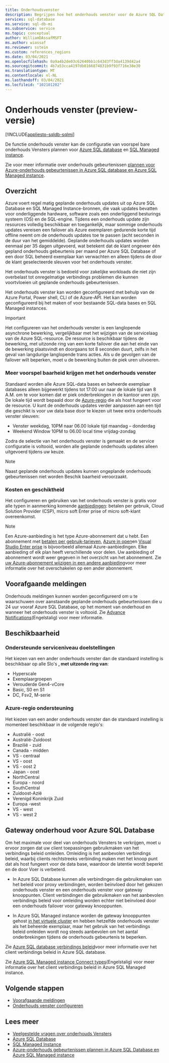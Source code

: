 ```yaml
---
title: Onderhoudsvenster
description: Begrijpen hoe het onderhouds venster voor de Azure SQL Database en het beheerde exemplaar kan worden geconfigureerd.
services: sql-database
ms.service: sql-db-mi
ms.subservice: service
ms.topic: conceptual
author: WilliamDAssafMSFT
ms.author: wiassaf
ms.reviewer: sstein
ms.custom: references_regions
ms.date: 03/04/2021
ms.openlocfilehash: 0a9a4b2de03c62640bb1c643d3ff3da4139d42a4
ms.sourcegitcommit: 4b7a53cca4197db8166874831b9f93f716e38e30
ms.translationtype: MT
ms.contentlocale: nl-NL
ms.lasthandoff: 03/04/2021
ms.locfileid: "102101202"
---
```

# <a name="maintenance-window-preview"></a>Onderhouds venster (preview-versie)
[!INCLUDE[appliesto-sqldb-sqlmi](../includes/appliesto-sqldb-sqlmi.md)]

De functie onderhouds venster kan de configuratie van voorspel bare onderhouds Vensters plannen voor [Azure SQL database](sql-database-paas-overview.md) en [SQL Managed instance](../managed-instance/sql-managed-instance-paas-overview.md). 

Zie voor meer informatie over onderhouds gebeurtenissen [plannen voor Azure-onderhouds gebeurtenissen in Azure SQL database en Azure SQL Managed instance](planned-maintenance.md).

## <a name="overview"></a>Overzicht

Azure voert regel matig geplande onderhouds updates uit op Azure SQL Database en SQL Managed Instance-bronnen, die vaak updates bevatten voor onderliggende hardware, software zoals een onderliggend besturings systeem (OS) en de SQL-engine. Tijdens een onderhouds update zijn resources volledig beschikbaar en toegankelijk, maar sommige onderhouds updates vereisen een failover als Azure exemplaren gedurende korte tijd offline neemt om de onderhouds updates toe te passen (acht seconden in de duur van het gemiddelde).  Geplande onderhouds updates worden eenmaal per 35 dagen uitgevoerd, wat betekent dat de klant ongeveer één gepland onderhouds gebeurtenis per maand per Azure SQL Database of een door SQL beheerd exemplaar kan verwachten en alleen tijdens de door de klant geselecteerde sleuven voor het onderhouds venster.   

Het onderhouds venster is bedoeld voor zakelijke workloads die niet zijn overbelast tot onregelmatige verbindings problemen die kunnen voortvloeien uit geplande onderhouds gebeurtenissen.

Het onderhouds venster kan worden geconfigureerd met behulp van de Azure Portal, Power shell, CLI of de Azure-API. Het kan worden geconfigureerd bij het maken of voor bestaande SQL-data bases en SQL Managed instances.

> [!Important]
> Het configureren van het onderhouds venster is een langlopende asynchrone bewerking, vergelijkbaar met het wijzigen van de servicelaag van de Azure SQL-resource. De resource is beschikbaar tijdens de bewerking, met uitzonde ring van een korte failover die aan het einde van de bewerking plaatsvindt en doorgaans tot 8 seconden duurt, zelfs in het geval van langdurige langlopende trans acties. Als u de gevolgen van de failover wilt beperken, moet u de bewerking buiten de piek uren uitvoeren.

### <a name="gain-more-predictability-with-maintenance-window"></a>Meer voorspel baarheid krijgen met het onderhouds venster

Standaard worden alle Azure SQL-data bases en beheerde exemplaar databases alleen bijgewerkt tijdens tot 17:00 uur naar de lokale tijd van 8 A.M. om te voor komen dat er piek onderbrekingen in de kantoor uren zijn. De lokale tijd wordt bepaald door de [Azure-regio](https://azure.microsoft.com/global-infrastructure/geographies/) die als host fungeert voor de resource. U kunt de onderhouds updates verder aanpassen aan een tijd die geschikt is voor uw data base door te kiezen uit twee extra onderhouds venster sleuven:
 
* Venster weekdag, 10PM naar 06.00 lokale tijd maandag – donderdag
* Weekend Window 10PM to 06.00 local time vrijdag-zondag

Zodra de selectie van het onderhouds venster is gemaakt en de service configuratie is voltooid, worden alle geplande onderhouds updates alleen uitgevoerd tijdens uw keuze.   

> [!Note]
> Naast geplande onderhouds updates kunnen ongeplande onderhouds gebeurtenissen niet worden Beschik baarheid veroorzaakt. 

### <a name="cost-and-eligibility"></a>Kosten en geschiktheid

Het configureren en gebruiken van het onderhouds venster is gratis voor alle typen in aanmerking komende [aanbiedingen](https://azure.microsoft.com/support/legal/offer-details/): betalen per gebruik, Cloud Solution Provider (CSP), micro soft Enter prise of micro soft-klant overeenkomst.

> [!Note]
> Een Azure-aanbieding is het type Azure-abonnement dat u hebt. Een abonnement met [betalen per gebruik-tarieven](https://azure.microsoft.com/offers/ms-azr-0003p/), [Azure in open](https://azure.microsoft.com/en-us/offers/ms-azr-0111p/)en [Visual Studio Enter prise](https://azure.microsoft.com/en-us/offers/ms-azr-0063p/) is bijvoorbeeld allemaal Azure-aanbiedingen. Elke aanbieding of elk plan heeft verschillende voor delen. Uw aanbieding of abonnement wordt weer gegeven in het overzicht van het abonnement. Zie [uw Azure-abonnement wijzigen in een andere aanbieding](/azure/cost-management-billing/manage/switch-azure-offer)voor meer informatie over het overschakelen op een ander abonnement.

## <a name="advance-notifications"></a>Voorafgaande meldingen

Onderhouds meldingen kunnen worden geconfigureerd om u te waarschuwen over aanstaande geplande onderhouds gebeurtenissen die u 24 uur vooraf Azure SQL Database, op het moment van onderhoud en wanneer het onderhouds venster is voltooid. Zie [Advance Notifications](advance-notifications.md)(Engelstalig) voor meer informatie.

## <a name="availability"></a>Beschikbaarheid

### <a name="supported-service-level-objectives"></a>Ondersteunde serviceniveau doelstellingen

Het kiezen van een ander onderhouds venster dan de standaard instelling is beschikbaar op alle Slo's **, met uitzonde ring van**:
* Hyperscale 
* Exemplaargroepen
* Verouderde Gen4-vCore
* Basic, S0 en S1 
* DC, Fsv2, M-serie

### <a name="azure-region-support"></a>Azure-regio ondersteuning

Het kiezen van een ander onderhouds venster dan de standaard instelling is momenteel beschikbaar in de volgende regio's:

- Australië - oost
- Australië-Zuidoost
- Brazilië - zuid
- Canada - midden
- VS - centraal
- VS - oost
- VS - oost 2
- Japan - oost
- NorthCentral
- Europa - noord
- SouthCentral
- Zuidoost-Azië
- Verenigd Koninkrijk Zuid
- Europa -west
- VS - west
- VS - west 2

## <a name="gateway-maintenance-for-azure-sql-database"></a>Gateway onderhoud voor Azure SQL Database

Om het maximale voor deel van onderhouds Vensters te verkrijgen, moet u ervoor zorgen dat uw client toepassingen gebruikmaken van het verbindings beleid omleiden. Omleiding is het aanbevolen verbindings beleid, waarbij clients rechtstreeks verbinding maken met het knoop punt dat als host fungeert voor de data base, waardoor de latentie wordt beperkt en de door Voer is verbeterd.  

* In Azure SQL Database kunnen alle verbindingen die gebruikmaken van het beleid voor proxy verbindingen, worden beïnvloed door het gekozen onderhouds venster en een onderhouds venster voor gateway knooppunten. Client verbindingen die gebruikmaken van het aanbevolen verbindings beleid voor omleiding worden echter niet beïnvloed door een onderhouds failover voor gateway knooppunten. 

* In Azure SQL Managed instance worden de gateway knooppunten gehost [in het virtuele cluster](../../azure-sql/managed-instance/connectivity-architecture-overview.md#virtual-cluster-connectivity-architecture) en hebben hetzelfde onderhouds venster als het beheerde exemplaar, maar het gebruik van het verbindings beleid omleiden wordt nog steeds aanbevolen om het aantal onderbrekingen tijdens de onderhouds gebeurtenis te beperken.

Zie [Azure SQL database verbindings beleid](../database/connectivity-architecture.md#connection-policy)voor meer informatie over het client verbindings beleid in Azure SQL database. 

Zie [Azure SQL Managed instance Connect types](../../azure-sql/managed-instance/connection-types-overview.md)(Engelstalig) voor meer informatie over het client verbindings beleid in Azure SQL Managed instance.


## <a name="next-steps"></a>Volgende stappen

* [Voorafgaande meldingen](advance-notifications.md)
* [Onderhouds venster configureren](maintenance-window-configure.md)

## <a name="learn-more"></a>Lees meer

* [Veelgestelde vragen over onderhouds Vensters](maintenance-window-faq.yml)
* [Azure SQL Database](sql-database-paas-overview.md) 
* [SQL Managed Instance](../managed-instance/sql-managed-instance-paas-overview.md)
* [Azure-onderhouds gebeurtenissen plannen in Azure SQL Database en Azure SQL Managed instance](planned-maintenance.md)




